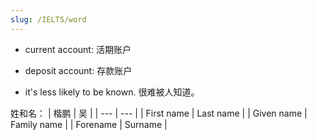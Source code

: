 ```yaml
---
slug: /IELTS/word
---
```



- current account: 活期账户
- deposit account: 存款账户

- it's less likely to be known. 很难被人知道。

姓和名：
| 楷鹏 | 吴 |
| --- | --- |
| First name | Last name |
| Given name | Family name |
| Forename | Surname |
